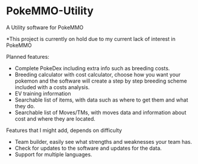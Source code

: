 # PokeMMO-Utility

A Utility software for PokeMMO

*This project is currently on hold due to my current lack of interest in PokeMMO

Planned features:
* Complete PokeDex including extra info such as breeding costs.
* Breeding calculator with cost calculator, choose how you want your pokemon and the software will create a step by step breeding scheme included with a costs analysis.
* EV training information
* Searchable list of items, with data such as where to get them and what they do.
* Searchable list of Moves/TMs, with moves data and information about cost and where they are located.


Features that I might add, depends on difficulty
* Team builder, easily see what strengths and weaknesses your team has.
* Check for updates to the software and updates for the data.
* Support for multiple languages.

